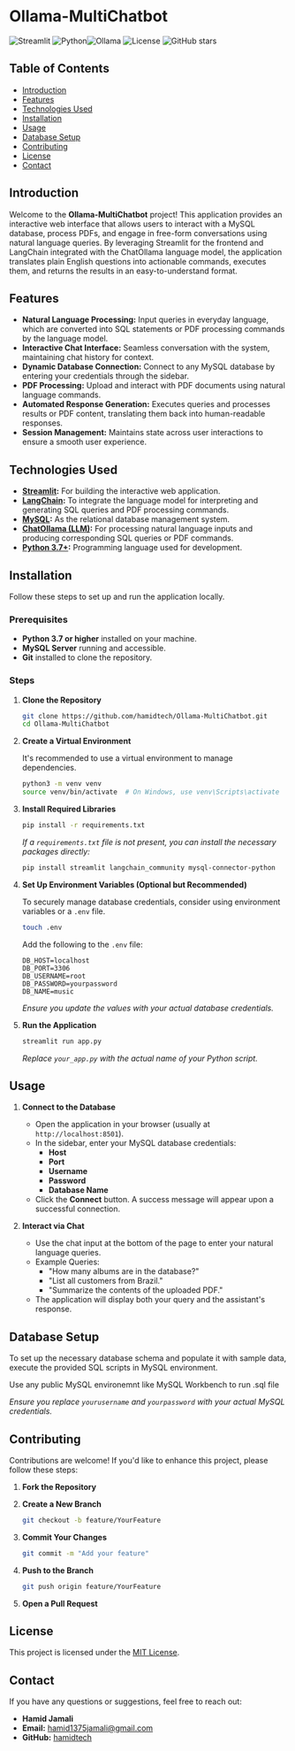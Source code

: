 # Ollama-MultiChatbot

![Streamlit](https://img.shields.io/badge/Streamlit-✓-blue) ![Python](https://img.shields.io/badge/Python-✓-blue)![Ollama](https://img.shields.io/badge/Ollama-✓-green)
![License](https://img.shields.io/badge/License-MIT-green)
![GitHub stars](https://img.shields.io/github/stars/hamidtech/Ollama-MultiChatbot?style=social)

## Table of Contents

- [Introduction](#introduction)
- [Features](#features)
- [Technologies Used](#technologies-used)
- [Installation](#installation)
- [Usage](#usage)
- [Database Setup](#database-setup)
- [Contributing](#contributing)
- [License](#license)
- [Contact](#contact)

## Introduction

Welcome to the **Ollama-MultiChatbot** project! This application provides an interactive web interface that allows users to interact with a MySQL database, process PDFs, and engage in free-form conversations using natural language queries. By leveraging Streamlit for the frontend and LangChain integrated with the ChatOllama language model, the application translates plain English questions into actionable commands, executes them, and returns the results in an easy-to-understand format.

## Features

- **Natural Language Processing:** Input queries in everyday language, which are converted into SQL statements or PDF processing commands by the language model.
- **Interactive Chat Interface:** Seamless conversation with the system, maintaining chat history for context.
- **Dynamic Database Connection:** Connect to any MySQL database by entering your credentials through the sidebar.
- **PDF Processing:** Upload and interact with PDF documents using natural language commands.
- **Automated Response Generation:** Executes queries and processes results or PDF content, translating them back into human-readable responses.
- **Session Management:** Maintains state across user interactions to ensure a smooth user experience.

## Technologies Used

- **[Streamlit](https://streamlit.io/):** For building the interactive web application.
- **[LangChain](https://github.com/hwchase17/langchain):** To integrate the language model for interpreting and generating SQL queries and PDF processing commands.
- **[MySQL](https://www.mysql.com/):** As the relational database management system.
- **[ChatOllama (LLM)](https://github.com/langchain-community/langchain-llm):** For processing natural language inputs and producing corresponding SQL queries or PDF commands.
- **[Python 3.7+](https://www.python.org/):** Programming language used for development.

## Installation

Follow these steps to set up and run the application locally.

### Prerequisites

- **Python 3.7 or higher** installed on your machine.
- **MySQL Server** running and accessible.
- **Git** installed to clone the repository.

### Steps

1. **Clone the Repository**

   ```bash
   git clone https://github.com/hamidtech/Ollama-MultiChatbot.git
   cd Ollama-MultiChatbot
   ```

2. **Create a Virtual Environment**

   It's recommended to use a virtual environment to manage dependencies.

   ```bash
   python3 -m venv venv
   source venv/bin/activate  # On Windows, use venv\Scripts\activate
   ```

3. **Install Required Libraries**

   ```bash
   pip install -r requirements.txt
   ```

   *If a `requirements.txt` file is not present, you can install the necessary packages directly:*

   ```bash
   pip install streamlit langchain_community mysql-connector-python
   ```

4. **Set Up Environment Variables (Optional but Recommended)**

   To securely manage database credentials, consider using environment variables or a `.env` file.

   ```bash
   touch .env
   ```

   Add the following to the `.env` file:

   ```env
   DB_HOST=localhost
   DB_PORT=3306
   DB_USERNAME=root
   DB_PASSWORD=yourpassword
   DB_NAME=music
   ```

   *Ensure you update the values with your actual database credentials.*

5. **Run the Application**

   ```bash
   streamlit run app.py
   ```

   *Replace `your_app.py` with the actual name of your Python script.*

## Usage

1. **Connect to the Database**

   - Open the application in your browser (usually at `http://localhost:8501`).
   - In the sidebar, enter your MySQL database credentials:
     - **Host**
     - **Port**
     - **Username**
     - **Password**
     - **Database Name**
   - Click the **Connect** button. A success message will appear upon a successful connection.

2. **Interact via Chat**

   - Use the chat input at the bottom of the page to enter your natural language queries.
   - Example Queries:
     - "How many albums are in the database?"
     - "List all customers from Brazil."
     - "Summarize the contents of the uploaded PDF."
   - The application will display both your query and the assistant's response.

## Database Setup

To set up the necessary database schema and populate it with sample data, execute the provided SQL scripts in MySQL environment.

Use any public MySQL environemnt like MySQL Workbench to run .sql file

*Ensure you replace `yourusername` and `yourpassword` with your actual MySQL credentials.*

## Contributing

Contributions are welcome! If you'd like to enhance this project, please follow these steps:

1. **Fork the Repository**

2. **Create a New Branch**

   ```bash
   git checkout -b feature/YourFeature
   ```

3. **Commit Your Changes**

   ```bash
   git commit -m "Add your feature"
   ```

4. **Push to the Branch**

   ```bash
   git push origin feature/YourFeature
   ```

5. **Open a Pull Request**

## License

This project is licensed under the [MIT License](LICENSE).

## Contact

If you have any questions or suggestions, feel free to reach out:

- **Hamid Jamali**
- **Email:** [hamid1375jamali@gmail.com](mailto:hamid1375jamali@gmail.com)
- **GitHub:** [hamidtech](https://github.com/hamidtech)

